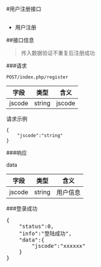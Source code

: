 
#用户注册接口

##

* 用户注册

##接口信息

>传入数据验证不重复后注册成功

###请求

`POST/index.php/register`

字段|类型|含义
-|----|---
jscode|string|jscode

请求示例

<pre><code>{
	"jscode":"string"
}</code></pre>

###响应

data

字段|类型|含义
---|---|---
jscode|string|用户信息

###登录成功

<pre></code>{
	"status":0,
	"info":"登陆成功",
	"data":{
		"jscode":"xxxxxx"
	}
}</code></pre>
